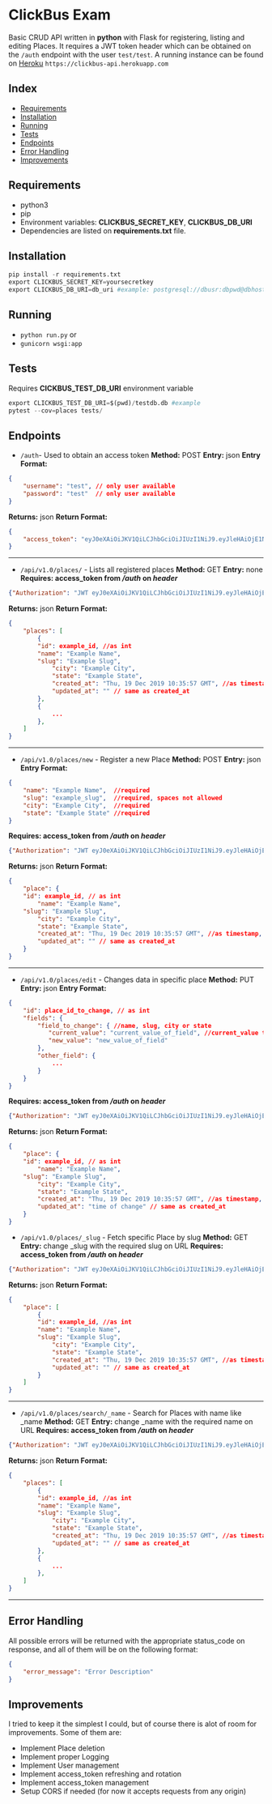 # ClickBus Exam
Basic CRUD API written in **python** with Flask for registering, listing and editing Places. It requires a JWT token header which can be obtained on the `/auth` endpoint with the user `test/test`.
A running instance can be found on [Heroku](https://clickbus-api.herokuapp.com) `https://clickbus-api.herokuapp.com`

## Index
-  [Requirements](#requirements)
-  [Installation](#installation)
-  [Running](#running)
-  [Tests](#tests)
-  [Endpoints](#endpoints)
-  [Error Handling](#error-handling)
-  [Improvements](#improvements)

## Requirements
- python3
- pip
- Environment variables: **CLICKBUS_SECRET_KEY**,  **CLICKBUS_DB_URI**
- Dependencies are listed on **requirements.txt** file.

## Installation
```python
pip install -r requirements.txt
export CLICKBUS_SECRET_KEY=yoursecretkey
export CLICKBUS_DB_URI=db_uri #example: postgresql://dbusr:dbpwd@dbhost/database
```

## Running
- `python run.py`
or
- `gunicorn wsgi:app`

## Tests
Requires **CICKBUS_TEST_DB_URI** environment variable
```python
export CLICKBUS_TEST_DB_URI=$(pwd)/testdb.db #example
pytest --cov=places tests/
```

## Endpoints
- `/auth`- Used to obtain an access token
**Method:** POST
**Entry:** json
**Entry Format:**
```json
{
    "username": "test", // only user available
    "password": "test"  // only user available
}
```
**Returns:** json
**Return Format:**
```json
{
    "access_token": "eyJ0eXAiOiJKV1QiLCJhbGciOiJIUzI1NiJ9.eyJleHAiOjE1NzY4MjI0ODUsImlhdCI6MTU3NjgyMDY4NSwibmJmIjoxNTc2ODIwNjg1LCJpZGVudGl0eSI6OTk5OTk5fQ.oOR_Y9KcWcIy4ddY4B-NfdX-y54d3HZMmICjhVgsFkw"
}
```
---
-  `/api/v1.0/places/` - Lists all registered places
**Method:** GET
**Entry:** none
**Requires: access_token from */auth* on *header***
```json
{"Authorization": "JWT eyJ0eXAiOiJKV1QiLCJhbGciOiJIUzI1NiJ9.eyJleHAiOjE1NzY4MjI0ODUsImlhdCI6MTU3NjgyMDY4NSwibmJmIjoxNTc2ODIwNjg1LCJpZGVudGl0eSI6OTk5OTk5fQ.oOR_Y9KcWcIy4ddY4B-NfdX-y54d3HZMmICjhVgsFkw"}
```
**Returns:** json
**Return Format:**
```json
{
    "places": [
        {
	    "id": example_id, //as int
	    "name": "Example Name",
	    "slug": "Example Slug",
            "city": "Example City",
            "state": "Example State",
            "created_at": "Thu, 19 Dec 2019 10:35:57 GMT", //as timestamp, should be formatted as "mm/dd/yyyy hh:ii:ss"?,
            "updated_at": "" // same as created_at
        },
        {
            ...
        },
    ]
}
```
---
-  `/api/v1.0/places/new` - Register a new Place
**Method:** POST
**Entry:** json
**Entry Format:**
```json
{
    "name": "Example Name",  //required
    "slug": "example_slug",  //required, spaces not allowed
    "city": "Example City",  //required
    "state": "Example State" //required
}
```
**Requires: access_token from */auth* on *header***
```json
{"Authorization": "JWT eyJ0eXAiOiJKV1QiLCJhbGciOiJIUzI1NiJ9.eyJleHAiOjE1NzY4MjI0ODUsImlhdCI6MTU3NjgyMDY4NSwibmJmIjoxNTc2ODIwNjg1LCJpZGVudGl0eSI6OTk5OTk5fQ.oOR_Y9KcWcIy4ddY4B-NfdX-y54d3HZMmICjhVgsFkw"}
```
**Returns:** json
**Return Format:**
```json
{
    "place": {
	"id": example_id, // as int
        "name": "Example Name",
	"slug": "Example Slug",
        "city": "Example City",
        "state": "Example State",
        "created_at": "Thu, 19 Dec 2019 10:35:57 GMT", //as timestamp, should be formatted as "mm/dd/yyyy hh:ii:ss"?,
        "updated_at": "" // same as created_at
    }
}
```
---
-  `/api/v1.0/places/edit` - Changes data in specific place
**Method:** PUT
**Entry:** json
**Entry Format:**
```json
{
    "id": place_id_to_change, // as int
    "fields": {
        "field_to_change": { //name, slug, city or state
           "current_value": "current_value_of_field", //current_value to ensure correct model instance
           "new_value": "new_value_of_field"
        },
        "other_field": {
            ...
        }
    }
}
```
**Requires: access_token from */auth* on *header***
```json
{"Authorization": "JWT eyJ0eXAiOiJKV1QiLCJhbGciOiJIUzI1NiJ9.eyJleHAiOjE1NzY4MjI0ODUsImlhdCI6MTU3NjgyMDY4NSwibmJmIjoxNTc2ODIwNjg1LCJpZGVudGl0eSI6OTk5OTk5fQ.oOR_Y9KcWcIy4ddY4B-NfdX-y54d3HZMmICjhVgsFkw"}
```
**Returns:** json
**Return Format:**
```json
{
    "place": {
	"id": example_id, // as int
        "name": "Example Name",
	"slug": "Example Slug",
        "city": "Example City",
        "state": "Example State",
        "created_at": "Thu, 19 Dec 2019 10:35:57 GMT", //as timestamp, should be formatted as "mm/dd/yyyy hh:ii:ss"?,
        "updated_at": "time of change" // same as created_at
    }
}
```
-  `/api/v1.0/places/_slug` - Fetch specific Place by slug
**Method:** GET
**Entry:** change _slug with the required slug on URL
**Requires: access_token from */auth* on *header***
```json
{"Authorization": "JWT eyJ0eXAiOiJKV1QiLCJhbGciOiJIUzI1NiJ9.eyJleHAiOjE1NzY4MjI0ODUsImlhdCI6MTU3NjgyMDY4NSwibmJmIjoxNTc2ODIwNjg1LCJpZGVudGl0eSI6OTk5OTk5fQ.oOR_Y9KcWcIy4ddY4B-NfdX-y54d3HZMmICjhVgsFkw"}
```
**Returns:** json
**Return Format:**
```json
{
    "place": [
        {
	    "id": example_id, //as int
	    "name": "Example Name",
	    "slug": "Example Slug",
            "city": "Example City",
            "state": "Example State",
            "created_at": "Thu, 19 Dec 2019 10:35:57 GMT", //as timestamp, should be formatted as "mm/dd/yyyy hh:ii:ss"?,
            "updated_at": "" // same as created_at
        }
    ]
}
```
---
-  `/api/v1.0/places/search/_name` - Search for Places with name like _name
**Method:** GET
**Entry:** change _name with the required name on URL
**Requires: access_token from */auth* on *header***
```json
{"Authorization": "JWT eyJ0eXAiOiJKV1QiLCJhbGciOiJIUzI1NiJ9.eyJleHAiOjE1NzY4MjI0ODUsImlhdCI6MTU3NjgyMDY4NSwibmJmIjoxNTc2ODIwNjg1LCJpZGVudGl0eSI6OTk5OTk5fQ.oOR_Y9KcWcIy4ddY4B-NfdX-y54d3HZMmICjhVgsFkw"}
```
**Returns:** json
**Return Format:**
```json
{
    "places": [
        {
	    "id": example_id, //as int
	    "name": "Example Name",
	    "slug": "Example Slug",
            "city": "Example City",
            "state": "Example State",
            "created_at": "Thu, 19 Dec 2019 10:35:57 GMT", //as timestamp, should be formatted as "mm/dd/yyyy hh:ii:ss"?,
            "updated_at": "" // same as created_at
        },
        {
            ...
        },
    ]
}
```
---
## Error Handling
All possible errors will be returned with the appropriate status_code on response, and all of them will be on the following format:
```json
{
    "error_message": "Error Description"
}
```

## Improvements
I tried to keep it the simplest I could, but of course there is alot of room for improvements.
Some of them are:

- Implement Place deletion
- Implement proper Logging
- Implement User management
- Implement access_token refreshing and rotation
- Implement access_token management
- Setup CORS if needed (for now it accepts requests from any origin)
